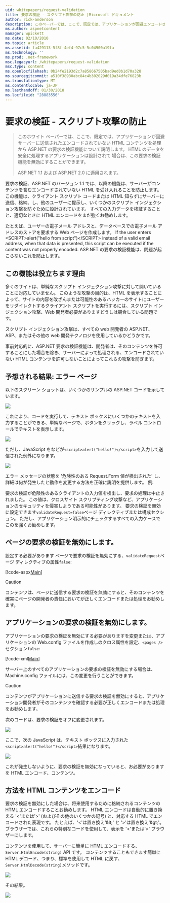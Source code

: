 ```yaml
---
uid: whitepapers/request-validation
title: 要求の検証 - スクリプト攻撃の防止 |Microsoft ドキュメント
author: rick-anderson
description: このペーパーでは、ここで、既定では、アプリケーションが回避エンコードされていない HTML コンテンツして処理から ASP.NET の要求の検証機能について説明しています.
ms.author: aspnetcontent
manager: wpickett
ms.date: 02/10/2010
ms.topic: article
ms.assetid: fa429113-5f8f-4ef4-97c5-5c04900a19fa
ms.technology: ''
ms.prod: .net-framework
msc.legacyurl: /whitepapers/request-validation
msc.type: content
ms.openlocfilehash: 0b24fe2193d2c7a858667505bad9ed0b1d70a328
ms.sourcegitcommit: a510f38930abc84c4b302029d019a34dfe76823b
ms.translationtype: MT
ms.contentlocale: ja-JP
ms.lasthandoff: 01/30/2018
ms.locfileid: "28883556"
---
```

<a name="request-validation---preventing-script-attacks"></a>要求の検証 - スクリプト攻撃の防止
====================
> このホワイト ペーパーでは、ここで、既定では、アプリケーションが回避サーバーに送信されたエンコードされていない HTML コンテンツを処理から ASP.NET の要求の検証機能について説明します。 HTML のデータを安全に処理するアプリケーションは設計されて 場合は、この要求の検証機能を無効にすることができます。
> 
> ASP.NET 1.1 および ASP.NET 2.0 に適用されます。


要求の検証、ASP.NET のバージョン 1.1 では、以降の機能は、サーバーがコンテンツを含むエンコードされていない HTML を受け入れることを防止します。 この機能は、クライアント スクリプト コードまたは HTML 知らずにサーバーに送信、格納、し、他のユーザーに提示し、いくつかのスクリプト インジェクション攻撃を防ぐために設計されています。 すべての入力データを検証することと、適切なときに HTML エンコードをまだ強くお勧めします。

たとえば、ユーザーの電子メール アドレスと、データベースでの電子メール アドレスのストアを要求する Web ページを作成します。 If the user enters &lt;SCRIPT&gt;alert("hello from script")&lt;/SCRIPT&gt; instead of a valid email address, when that data is presented, this script can be executed if the content was not properly encoded. ASP.NET の要求の検証機能は、問題が起こらないこれを防止します。

## <a name="why-this-feature-is-useful"></a>この機能は役立ちます理由

多くのサイトは、単純なスクリプト インジェクション攻撃に対して開いていることに対応していません。 このような攻撃の目的は、HTML を表示することによって、サイトの内容を改ざんまたは可能性のあるハッカーのサイトにユーザーをリダイレクトするクライアント スクリプトを実行するには、スクリプト インジェクション攻撃、Web 開発者必要がありますどうしは競合している問題です。

スクリプト インジェクション攻撃は、すべての web 開発者の ASP.NET、ASP、またはその他の web 開発テクノロジを使用しているかどうかです。

事前対応的に、ASP.NET 要求の検証機能は、開発者は、そのコンテンツを許可することにした場合を除き、サーバーによって処理される、エンコードされていない HTML コンテンツを許可しないことによってこれらの攻撃を防ぎます。

## <a name="what-to-expect-error-page"></a>予想される結果: エラー ページ

以下のスクリーン ショットは、いくつかのサンプルの ASP.NET コードを示しています。

![](request-validation/_static/image1.png)

これにより、コードを実行して、テキスト ボックスにいくつかのテキストを入力することができる、単純なページで、ボタンをクリックし、ラベル コントロールでテキストを表示します。

![](request-validation/_static/image2.png)

ただし、JavaScript をなどが`<script>alert("hello!")</script>`を入力して送信された例外になります。

![](request-validation/_static/image3.png)

エラー メッセージの状態を '危険性のある Request.Form 値が検出された' し、詳細は何が発生したと動作を変更する方法を正確に説明を提供します。 例:

要求の検証が危険性のあるクライアントの入力値を検出し、要求の処理は中止されました。 この値は、クロスサイト スクリプティング攻撃など、アプリケーションのセキュリティを侵害しようである可能性があります。 要求の検証を無効に設定できます`validateRequest=false`ページ ディレクティブまたは構成セクション。 ただし、アプリケーション明示的にチェックするすべての入力ケースでこのを強くお勧めします。

## <a name="disabling-request-validation-on-a-page"></a>ページの要求の検証を無効にします。

設定する必要があります ページで要求の検証を無効にする、`validateRequest`ページ ディレクティブの属性`false`:

[!code-aspx[Main](request-validation/samples/sample1.aspx)]

> [!CAUTION]
> コンテンツは、ページに送信する要求の検証を無効にすると、そのコンテンツを確実にページの開発者の責任においてが正しくエンコードまたは処理をお勧めします。

## <a name="disabling-request-validation-for-your-application"></a>アプリケーションの要求の検証を無効にします。

アプリケーションの要求の検証を無効にする必要がありますを変更または、アプリケーションの Web.config ファイルを作成しのクロス属性を設定、`<pages />`セクション`false`:

[!code-xml[Main](request-validation/samples/sample2.xml)]

サーバー上のすべてのアプリケーションの要求の検証を無効にする場合は、Machine.config ファイルには、この変更を行うことができます。

> [!CAUTION]
> コンテンツがアプリケーションに送信する要求の検証を無効にすると、アプリケーション開発者がそのコンテンツを確認する必要が正しくエンコードまたは処理をお勧めします。

次のコードは、要求の検証をオフに変更されます。

![](request-validation/_static/image4.png)

ここで、次の JavaScript は、テキスト ボックスに入力された`<script>alert("hello!")</script>`結果になります。

![](request-validation/_static/image5.png)

これが発生しないように、要求の検証を無効になっていると、お必要がありますを HTML エンコード、コンテンツ。

## <a name="how-to-html-encode-content"></a>方法を HTML コンテンツをエンコード

要求の検証を無効にした場合は、将来使用するために格納されるコンテンツの HTML エンコードすることお勧めします。 HTML エンコードは自動的に置き換える '&lt;'または'&gt;' (およびその他のいくつかの記号) と、対応する HTML でエンコードされた表現です。 たとえば、'&lt;'は置き換え'&amp;lt;' と '&gt;'は置き換え'&amp;gt;'。 ブラウザーでは、これらの特別なコードを使用して、表示を '&lt;'または'&gt;' ブラウザーにします。

コンテンツを使用して、サーバーに簡単に HTML エンコードする、 `Server.HtmlEncode(string)` API です。 コンテンツすることもできます簡単に HTML デコード、つまり、標準を使用して HTML に戻す、`Server.HtmlDecode(string)`メソッドです。

![](request-validation/_static/image6.png)

その結果。

![](request-validation/_static/image7.png)
